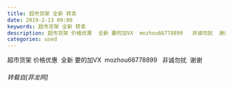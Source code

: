 ```yaml
---
title: 超市货架 全新 转卖
date: 2019-2-13 09:00
keywords: 超市货架 全新 转卖
description: 超市货架 价格优惠  全新 要的加VX  mozhou66778899   非诚勿扰  谢谢
categories: used
---
```

<td class="t_f" id="postmessage_2983508">

超市货架 价格优惠  全新 要的加VX  mozhou66778899   非诚勿扰  谢谢</td>
###### 转载自[菲龙网]